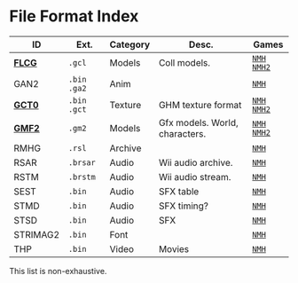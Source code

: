 # File Format Index

| ID                                 | Ext.          | Category | Desc.                          | Games                                                       |
| ---------------------------------- | ------------- | -------- | ------------------------------ | ----------------------------------------------------------- |
| [**FLCG**](/ghm_docs/formats/flcg) | `.gcl`        | Models   | Coll models.                   | [`NMH`](/ghm_docs/games/NMH) [`NMH2`](/ghm_docs/games/NMH2) |
| GAN2                               | `.bin` `.ga2` | Anim     |                                | [`NMH`](/ghm_docs/games/NMH)                                |
| [**GCT0**](/ghm_docs/formats/gct0) | `.bin` `.gct` | Texture  | GHM texture format             | [`NMH`](/ghm_docs/games/NMH) [`NMH2`](/ghm_docs/games/NMH2) |
| [**GMF2**](/ghm_docs/formats/gmf2) | `.gm2`        | Models   | Gfx models. World, characters. | [`NMH`](/ghm_docs/games/NMH) [`NMH2`](/ghm_docs/games/NMH2) |
| RMHG                               | `.rsl`        | Archive  |                                | [`NMH`](/ghm_docs/games/NMH)                                |
| RSAR                               | `.brsar`      | Audio    | Wii audio archive.             | [`NMH`](/ghm_docs/games/NMH)                                |
| RSTM                               | `.brstm`      | Audio    | Wii audio stream.              | [`NMH`](/ghm_docs/games/NMH)                                |
| SEST                               | `.bin`        | Audio    | SFX table                      | [`NMH`](/ghm_docs/games/NMH)                                |
| STMD                               | `.bin`        | Audio    | SFX timing?                    | [`NMH`](/ghm_docs/games/NMH)                                |
| STSD                               | `.bin`        | Audio    | SFX                            | [`NMH`](/ghm_docs/games/NMH)                                |
| STRIMAG2                           | `.bin`        | Font     |                                | [`NMH`](/ghm_docs/games/NMH)                                |
| THP                                | `.bin`        | Video    | Movies                         | [`NMH`](/ghm_docs/games/NMH)                                |

This list is non-exhaustive.